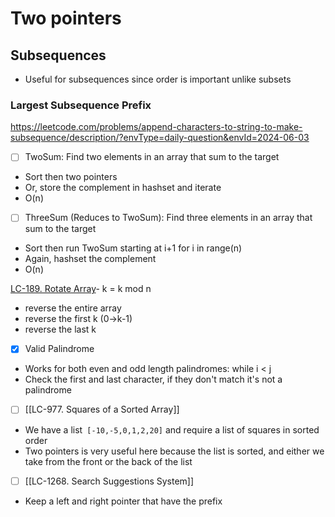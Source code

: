 ---
---
# Two pointers

## Subsequences
- Useful for subsequences since order is important unlike subsets
### Largest Subsequence Prefix 
https://leetcode.com/problems/append-characters-to-string-to-make-subsequence/description/?envType=daily-question&envId=2024-06-03

- [ ] TwoSum: 
Find two elements in an array that sum to the target
- Sort then two pointers
- Or, store the complement in hashset and iterate
- O(n)
- [ ] ThreeSum (Reduces to TwoSum): 
Find three elements in an array that sum to the target
- Sort then run TwoSum starting at i+1 for i in range(n)
- Again, hashset the complement
- O(n)

[LC-189. Rotate Array](</docs/Some Leetcode Questions/LC-189. Rotate Array.md>)- k = k mod n
- reverse the entire array
- reverse the first k (0->k-1)
- reverse the last k

- [x] Valid Palindrome 
- Works for both even and odd length palindromes: while i < j
- Check the first and last character, if they don't match it's not a palindrome

- [ ] [[LC-977. Squares of a Sorted Array]] 
- We have a list` [-10,-5,0,1,2,20]` and require a list of squares in sorted order
- Two pointers is very useful here because the list is sorted, and either we take from the front or the back of the list

- [ ] [[LC-1268. Search Suggestions System]]
- Keep a left and right pointer that have the prefix 
